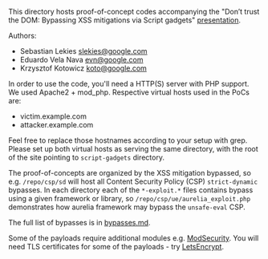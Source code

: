 This directory hosts proof-of-concept codes accompanying the "Don’t trust the DOM: Bypassing XSS mitigations via Script gadgets" [presentation](http://sebastian-lekies.de/slides/appsec2017.pdf).

Authors:

  * Sebastian Lekies <slekies@google.com>
  * Eduardo Vela Nava <evn@google.com>
  * Krzysztof Kotowicz <koto@google.com>

In order to use the code, you'll need a HTTP(S) server with PHP support. We used Apache2 + mod_php. Respective virtual hosts used in the PoCs are:

  * victim.example.com
  * attacker.example.com

Feel free to replace those hostnames according to your setup with grep. Please set up both virtual hosts as serving the same directory, with the root of the site pointing to `script-gadgets` directory.

The proof-of-concepts are organized by the XSS mitigation bypassed, so e.g. `/repo/csp/sd` will host all Content Security Policy (CSP) `strict-dynamic` bypasses. In each directory
each of the `*-exploit.*` files contains bypass using a given framework or library, so `/repo/csp/ue/aurelia_exploit.php` demonstrates how aurelia framework may bypass the `unsafe-eval` CSP.

The full list of bypasses is in [bypasses.md](bypasses.md).

Some of the payloads require additional modules e.g. [ModSecurity](https://modsecurity.org/). You will need TLS certificates for some of the payloads - try [LetsEncrypt](https://letsencrypt.org/).
